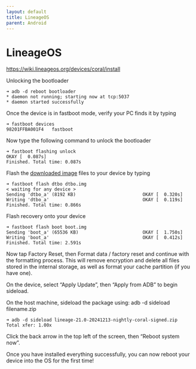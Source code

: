 ```yaml
---
layout: default
title: LineageOS
parent: Android
---
```


# LineageOS

https://wiki.lineageos.org/devices/coral/install

Unlocking the bootloader

```shell
➜ adb -d reboot bootloader
* daemon not running; starting now at tcp:5037
* daemon started successfully
```

Once the device is in fastboot mode, verify your PC finds it by typing
```shell
➜ fastboot devices
98201FFBA001F4	 fastboot
```

Now type the following command to unlock the bootloader
```shell
➜ fastboot flashing unlock
OKAY [  0.087s]
Finished. Total time: 0.087s
```

Flash the [downloaded image](https://download.lineageos.org/devices/coral/builds) files to your device by typing

```shell
➜ fastboot flash dtbo dtbo.img
< waiting for any device >
Sending 'dtbo_a' (8192 KB)                         OKAY [  0.320s]
Writing 'dtbo_a'                                   OKAY [  0.119s]
Finished. Total time: 0.866s
```

Flash recovery onto your device

```shell
➜ fastboot flash boot boot.img
Sending 'boot_a' (65536 KB)                        OKAY [  1.750s]
Writing 'boot_a'                                   OKAY [  0.412s]
Finished. Total time: 2.591s
```

Now tap Factory Reset, then Format data / factory reset and continue with the formatting process. This will remove encryption and delete all files stored in the internal storage, as well as format your cache partition (if you have one).

On the device, select “Apply Update”, then “Apply from ADB” to begin sideload.

On the host machine, sideload the package using: adb -d sideload filename.zip

```shell
➜ adb -d sideload lineage-21.0-20241213-nightly-coral-signed.zip 
Total xfer: 1.00x 
```

Click the back arrow in the top left of the screen, then “Reboot system now”.

Once you have installed everything successfully, you can now reboot your device into the OS for the first time!